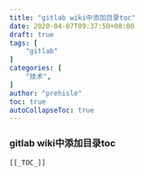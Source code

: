 ```yaml
---
title: "gitlab wiki中添加目录toc"
date: 2020-04-07T09:37:50+08:00
draft: true
tags: [
    "gitlab"
]
categories: [
    "技术",
]
author: "prehisle"
toc: true
autoCollapseToc: true
---
```


### gitlab wiki中添加目录toc

```
[[_TOC_]]
```

